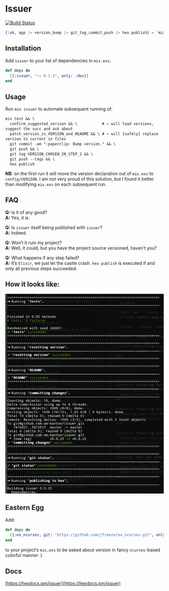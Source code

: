 # Issuer

[![Build Status](https://travis-ci.org/am-kantox/issuer.svg?branch=master)](https://travis-ci.org/am-kantox/issuer)

```elixir
{:ok, app |> version_bump |> git_tag_commit_push |> hex publish} = `mix issuer`
```

## Installation

Add `issuer` to your list of dependencies in `mix.exs`:

```elixir
def deps do
  [{:issuer, "~> 0.1.1", only: :dev}]
end
```

## Usage

Run `mix issuer` to automate subsequent running of:

    mix test && \
      confirm_suggested_version && \           # ⇐ will load versions, suggest the succ and ask about
      patch_version_in_VERSION_and_README && \ # ⇐ will [safely] replace version to current in files
      git commit -am ":paperclip: Bump version." && \
      git push && \
      git tag VERSION_CHOSEN_IN_STEP_2 && \
      git push --tags && \
      hex publish

**NB**: on the first run it will move the version declaration out of `mix.exs`
to `config/VERSION`. I am not very proud of this solution, but I found it better
than modifying `mix.exs` on each subsequent run.

## FAQ

**Q:** Is it of any good?  
**A:** Yes, it is.

**Q:** Is `issuer` itself being published with `issuer`?  
**A:** Indeed.

**Q:** Won’t it ruin my project?  
**A:** Well, it could, but you have the project source versioned, haven’t you?

**Q:** What happens if any step failed?  
**A:** It’s `Elixir`, we just let the castle crash. `hex publish` is executed
if and only all previous steps succeeded.

## How it looks like:

![Screenshot](https://raw.githubusercontent.com/am-kantox/issuer/master/img/screenshot.png)

## Eastern Egg

Add:

```elixir
def deps do
  [{:ex_ncurses, git: "https://github.com/jfreeze/ex_ncurses.git", only: :dev}]
end
```

to your project’s `mix.exs` to be asked about version in fancy `ncurses`-based colorful manner :)

## Docs

[https://hexdocs.pm/issuer](https://hexdocs.pm/issuer)
